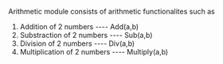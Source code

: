 Arithmetic module consists of arithmetic functionalites such as
1. Addition of 2 numbers ---- Add(a,b)
2. Substraction of 2 numbers ---- Sub(a,b)
3. Division of 2 numbers ---- Div(a,b)
4. Multiplication of 2 numbers ---- Multiply(a,b)